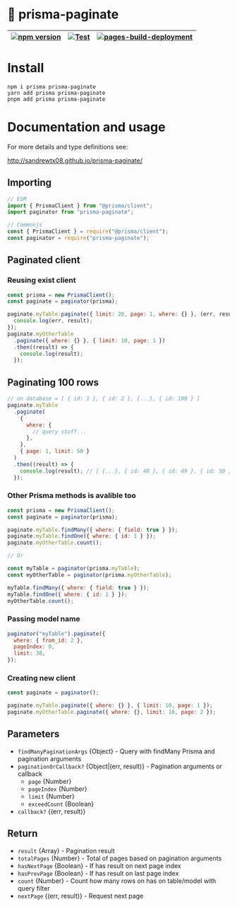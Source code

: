 # 📖 prisma-paginate

| [![npm version](https://badge.fury.io/js/prisma-paginate.svg)](https://badge.fury.io/js/prisma-paginate) | [![Test](https://github.com/sandrewTx08/prisma-paginate/actions/workflows/test.yaml/badge.svg)](https://github.com/sandrewTx08/prisma-paginate/actions/workflows/test.yaml) | [![pages-build-deployment](https://github.com/sandrewTx08/prisma-paginate/actions/workflows/pages/pages-build-deployment/badge.svg)](https://github.com/sandrewTx08/prisma-paginate/actions/workflows/pages/pages-build-deployment) |
| -------------------------------------------------------------------------------------------------------- | --------------------------------------------------------------------------------------------------------------------------------------------------------------------------- | ----------------------------------------------------------------------------------------------------------------------------------------------------------------------------------------------------------------------------------- |

# Install

```
npm i prisma prisma-paginate
yarn add prisma prisma-paginate
pnpm add prisma prisma-paginate
```

# Documentation and usage

For more details and type definitions see:

http://sandrewtx08.github.io/prisma-paginate/

## Importing

```js
// ESM
import { PrismaClient } from "@prisma/client";
import paginator from "prisma-paginate";

// Commonjs
const { PrismaClient } = require("@prisma/client");
const paginator = require("prisma-paginate");
```

## Paginated client

### Reusing exist client

```js
const prisma = new PrismaClient();
const paginate = paginator(prisma);

paginate.myTable.paginate({ limit: 20, page: 1, where: {} }, (err, result) => {
  console.log(err, result);
});
paginate.myOtherTable
  .paginate({ where: {} }, { limit: 10, page: 1 })
  .then((result) => {
    console.log(result);
  });
```

## Paginating 100 rows

```js
// on database = [ { id: 1 }, { id: 2 }, {...}, { id: 100 } ]
paginate.myTable
  .paginate(
    {
      where: {
        // query stuff...
      },
    },
    { page: 1, limit: 50 }
  )
  .then((result) => {
    console.log(result); // [ {...}, { id: 48 }, { id: 49 }, { id: 50 } ]
  });
```

### Other Prisma methods is avalible too

```js
const prisma = new PrismaClient();
const paginate = paginator(prisma);

paginate.myTable.findMany({ where: { field: true } });
paginate.myTable.findOne({ where: { id: 1 } });
paginate.myOtherTable.count();

// Or

const myTable = paginator(prisma.myTable);
const myOtherTable = paginator(prisma.myOtherTable);

myTable.findMany({ where: { field: true } });
myTable.findOne({ where: { id: 1 } });
myOtherTable.count();
```

### Passing model name

```js
paginator("myTable").paginate({
  where: { from_id: 2 },
  pageIndex: 0,
  limit: 30,
});
```

### Creating new client

```js
const paginate = paginator();

paginate.myTable.paginate({ where: {} }, { limit: 10, page: 1 });
paginate.myOtherTable.paginate({ where: {}, limit: 10, page: 2 });
```

## Parameters

- `findManyPaginationArgs` {Object} - Query with findMany Prisma and pagination arguments
- `paginationOrCallback?` {Object|(err, result)} - Pagination arguments or callback
  - `page` {Number}
  - `pageIndex` {Number}
  - `limit` {Number}
  - `exceedCount` {Boolean}
- `callback?` {(err, result)}

## Return

- `result` {Array} - Pagination result
- `totalPages` {Number} - Total of pages based on pagination arguments
- `hasNextPage` {Boolean} - If has result on next page index
- `hasPrevPage` {Boolean} - If has result on last page index
- `count` {Number} - Count how many rows on has on table/model with query filter
- `nextPage` {(err, result)} - Request next page
